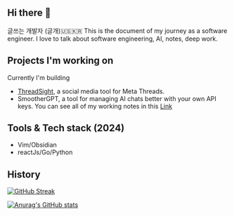 
## Hi there 👋
<!-- <div id="badges">
  <a href="https://www.linkedin.com/in/joonhyeok-ahn/">
    <img src="https://img.shields.io/badge/LinkedIn-blue?style=for-the-badge&logo=linkedin&logoColor=white" alt="LinkedIn Badge"/>
  </a>
  <a href="https://twitter.com/bitethecode">
    <img src="https://img.shields.io/badge/Twitter-blue?style=for-the-badge&logo=twitter&logoColor=white" alt="Twitter Badge"/>
  </a>
</div -->

글쓰는 개발자 (글개)🇺🇸🇰🇷 This is the document of my journey as a software engineer. I love to talk about software engineering, AI, notes, deep work. 

## Projects I'm working on
Currently I'm building
- [ThreadSight](threadsight.xyz), a social media tool for Meta Threads.
- SmootherGPT, a tool for managing AI chats better with your own API keys.
You can see all of my working notes in this [Link](the-writer-dev.github.io/digital-garden)


## Tools & Tech stack (2024)
- Vim/Obsidian
- reactJs/Go/Python

## History 
[![GitHub Streak](https://streak-stats.demolab.com/?user=the-writer-dev&theme=dark&fire=fff)](https://git.io/streak-stats)

[![Anurag's GitHub stats](https://github-readme-stats.vercel.app/api?username=the-writer-dev&count_private=true&show_icons=true&theme=dark)](https://github.com/anuraghazra/github-readme-stats)
